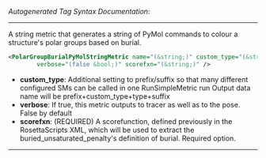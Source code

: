 <!-- THIS IS AN AUTOGENERATED FILE: Don't edit it directly, instead change the schema definition in the code itself. -->

_Autogenerated Tag Syntax Documentation:_

---
A string metric that generates a string of PyMol commands to colour a structure's polar groups based on burial.

```xml
<PolarGroupBurialPyMolStringMetric name="(&string;)" custom_type="(&string;)"
        verbose="(false &bool;)" scorefxn="(&string;)" />
```

-   **custom_type**: Additional setting to prefix/suffix so that many different configured SMs can be called in one RunSimpleMetric run
  Output data name will be prefix+custom_type+type+suffix
-   **verbose**: If true, this metric outputs to tracer as well as to the pose.  False by default
-   **scorefxn**: (REQUIRED) A scorefunction, defined previously in the RosettaScripts XML, which will be used to extract the buried_unsaturated_penalty's definition of burial.  Required option.

---
